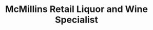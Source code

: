 ---
title: "McMillins Retail Liquor and Wine Specialist"
url: /manhattan/mcmillins-retail-liquor-and-wine-specialist/
shop: alcohol
---